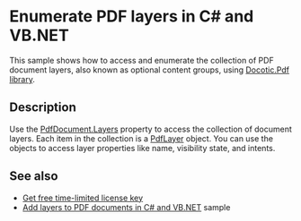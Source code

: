 # Enumerate PDF layers in C# and VB.NET

This sample shows how to access and enumerate the collection of PDF document layers, also known as optional content groups, using [Docotic.Pdf library](https://bitmiracle.com/pdf-library/).

## Description

Use the [PdfDocument.Layers](https://api.docotic.com/pdfdocument-layers) property to access the collection of document layers. Each item in the collection is a [PdfLayer](https://api.docotic.com/pdflayer) object. You can use the objects to access layer properties like name, visibility state, and intents.

## See also
* [Get free time-limited license key](https://bitmiracle.com/pdf-library/download)
* [Add layers to PDF documents in C# and VB.NET](/Samples/Layers/CreateLayers) sample